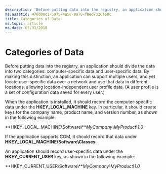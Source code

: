 ```yaml
---
description: 'Before putting data into the registry, an application should divide the data into two categories: computer-specific data and user-specific data.'
ms.assetid: 470d00c1-5975-4a58-9a78-fbed7326a60c
title: Categories of Data
ms.topic: article
ms.date: 05/31/2018
---
```


# Categories of Data

Before putting data into the registry, an application should divide the data into two categories: computer-specific data and user-specific data. By making this distinction, an application can support multiple users, and yet locate user-specific data over a network and use that data in different locations, allowing location-independent user profile data. (A user profile is a set of configuration data saved for every user.)

When the application is installed, it should record the computer-specific data under the **HKEY\_LOCAL\_MACHINE** key. In particular, it should create keys for the company name, product name, and version number, as shown in the following example:

**HKEY\_LOCAL\_MACHINE\\Software\\***MyCompany\\MyProduct\\1.0*

If the application supports COM, it should record that data under **HKEY\_LOCAL\_MACHINE\\Software\\Classes**.

An application should record user-specific data under the **HKEY\_CURRENT\_USER** key, as shown in the following example:

**HKEY\_CURRENT\_USER\\Software\\***MyCompany\\MyProduct\\1.0*

 

 



